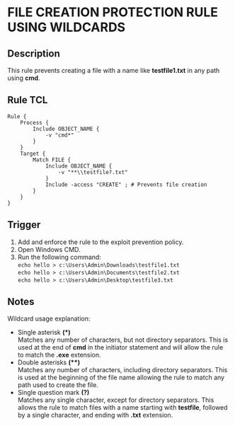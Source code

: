 # FILE CREATION PROTECTION RULE USING WILDCARDS

## Description
This rule prevents creating a file with a name like **testfile1.txt** in any path using **cmd**.

## Rule TCL
```
Rule {
    Process {
        Include OBJECT_NAME {
            -v "cmd*"
        }
    }
    Target {
        Match FILE {
            Include OBJECT_NAME {
                -v "**\\testfile?.txt"
            }
            Include -access "CREATE" ; # Prevents file creation
        }
    }
}
```

## Trigger
1. Add and enforce the rule to the exploit prevention policy.
2. Open Windows CMD.
3. Run the following command:<br>
`echo hello > c:\Users\Admin\Downloads\testfile1.txt`<br>
`echo hello > c:\Users\Admin\Documents\testfile2.txt`<br>
`echo hello > c:\Users\Admin\Desktop\testfile3.txt`

## Notes
Wildcard usage explanation:<br>
* Single asterisk **(\*)**<br>
Matches any number of characters, but not directory separators. This is used at the end of **cmd** in the initiator statement and will allow the rule to match the **.exe** extension.
* Double asterisks **(\*\*)**<br>
Matches any number of characters, including directory separators. This is used at the beginning of the file name allowing the rule to match any path used to create the file.
* Single question mark **(?)**<br>
Matches any single character, except for directory separators. This allows the rule to match files with a name starting with **testfile**, followed by a single character, and ending with **.txt** extension.